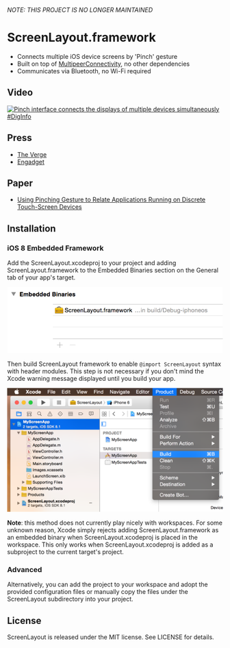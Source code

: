 *NOTE: THIS PROJECT IS NO LONGER MAINTAINED*

# ScreenLayout.framework

- Connects multiple iOS device screens by 'Pinch' gesture
- Built on top of [MultipeerConnectivity](https://developer.apple.com/reference/multipeerconnectivity), no other dependencies
- Communicates via Bluetooth, no Wi-Fi required

## Video

[![Pinch interface connects the displays of multiple devices simultaneously #DigInfo](https://img.youtube.com/vi/jRGLkj-PsCc/0.jpg)](https://www.youtube.com/watch?v=jRGLkj-PsCc)

## Press

- [The Verge](https://www.theverge.com/2012/11/1/3584632/pinch-smartphone-tablet-synchronized-display-link-interface-app)
- [Engadget](https://www.engadget.com/2012/11/02/tokyo-university-of-technologys-pinch-interface-creates-video-walls/)

## Paper

- [Using Pinching Gesture to Relate Applications Running on Discrete Touch-Screen Devices](http://www.igi-global.com/article/using-pinching-gesture-to-relate-applications-running-on-discrete-touch-screen-devices/84123)

## Installation

### iOS 8 Embedded Framework
Add the ScreenLayout.xcodeproj to your project and adding ScreenLayout.framework to the Embedded Binaries section on the General tab of your app's target.

![Embedded Binaries](./Images/EmbeddedBinaries.png)

Then build ScreenLayout framework to enable `@import ScreenLayout` syntax with header modules. This step is not necessary if you don't mind the Xcode warning message displayed until you build your app.

![Build Framework](./Images/BuildFramework.png)

**Note**: this method does not currently play nicely with workspaces. For some unknown reason, Xcode simply rejects adding ScreenLayout.framework as an embedded binary when ScreenLayout.xcodeproj is placed in the workspace. This only works when ScreenLayout.xcodeproj is added as a subproject to the current target's project.

### Advanced
Alternatively, you can add the project to your workspace and adopt the provided configuration files or manually copy the files under the ScreenLayout subdirectory into your project.

## License

ScreenLayout is released under the MIT license. See LICENSE for details.
